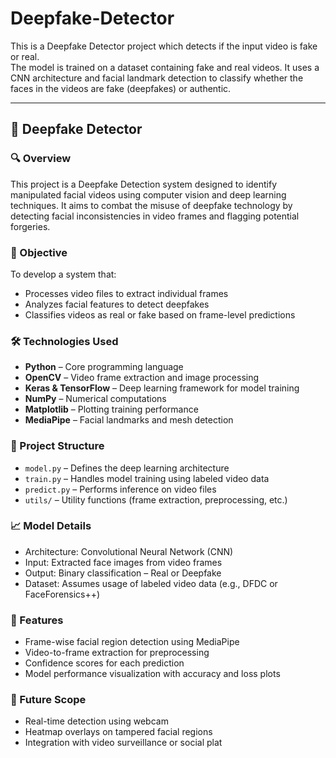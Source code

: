 # Deepfake-Detector

This is a Deepfake Detector project which detects if the input video is fake or real.  
The model is trained on a dataset containing fake and real videos. It uses a CNN architecture and facial landmark detection to classify whether the faces in the videos are fake (deepfakes) or authentic.

---

## 🧠 Deepfake Detector

### 🔍 Overview
This project is a Deepfake Detection system designed to identify manipulated facial videos using computer vision and deep learning techniques. It aims to combat the misuse of deepfake technology by detecting facial inconsistencies in video frames and flagging potential forgeries.

### 🎯 Objective
To develop a system that:
- Processes video files to extract individual frames
- Analyzes facial features to detect deepfakes
- Classifies videos as real or fake based on frame-level predictions

### 🛠️ Technologies Used
- **Python** – Core programming language
- **OpenCV** – Video frame extraction and image processing
- **Keras & TensorFlow** – Deep learning framework for model training
- **NumPy** – Numerical computations
- **Matplotlib** – Plotting training performance
- **MediaPipe** – Facial landmarks and mesh detection

### 📁 Project Structure
- `model.py` – Defines the deep learning architecture
- `train.py` – Handles model training using labeled video data
- `predict.py` – Performs inference on video files
- `utils/` – Utility functions (frame extraction, preprocessing, etc.)

### 📈 Model Details
- Architecture: Convolutional Neural Network (CNN)
- Input: Extracted face images from video frames
- Output: Binary classification – Real or Deepfake
- Dataset: Assumes usage of labeled video data (e.g., DFDC or FaceForensics++)

### 🧪 Features
- Frame-wise facial region detection using MediaPipe
- Video-to-frame extraction for preprocessing
- Confidence scores for each prediction
- Model performance visualization with accuracy and loss plots

### 🚀 Future Scope
- Real-time detection using webcam
- Heatmap overlays on tampered facial regions
- Integration with video surveillance or social plat
